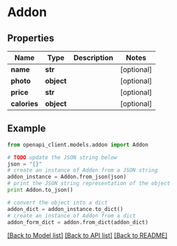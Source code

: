 # Addon


## Properties

Name | Type | Description | Notes
------------ | ------------- | ------------- | -------------
**name** | **str** |  | [optional] 
**photo** | **object** |  | [optional] 
**price** | **str** |  | [optional] 
**calories** | **object** |  | [optional] 

## Example

```python
from openapi_client.models.addon import Addon

# TODO update the JSON string below
json = "{}"
# create an instance of Addon from a JSON string
addon_instance = Addon.from_json(json)
# print the JSON string representation of the object
print Addon.to_json()

# convert the object into a dict
addon_dict = addon_instance.to_dict()
# create an instance of Addon from a dict
addon_form_dict = addon.from_dict(addon_dict)
```
[[Back to Model list]](../README.md#documentation-for-models) [[Back to API list]](../README.md#documentation-for-api-endpoints) [[Back to README]](../README.md)


